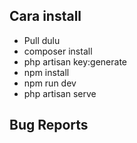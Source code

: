 ## Cara install
- Pull dulu
- composer install
- php artisan key:generate
- npm install
- npm run dev
- php artisan serve

## Bug Reports
